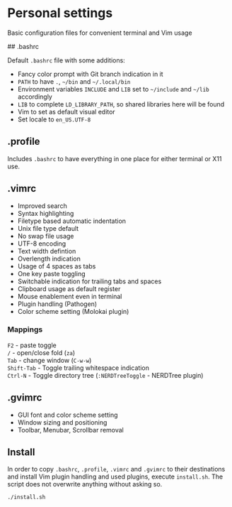 # Personal settings

Basic configuration files for convenient terminal and Vim usage

## .bashrc

Default `.bashrc` file with some additions:

- Fancy color prompt with Git branch indication in it
- `PATH` to have `.`, `~/bin` and `~/.local/bin`
- Environment variables `INCLUDE` and `LIB` set to `~/include` and `~/lib`
  accordingly
- `LIB` to complete `LD_LIBRARY_PATH`, so shared libraries here will be found
- Vim to set as default visual editor
- Set locale to `en_US.UTF-8`

## .profile

Includes `.bashrc` to have everything in one place for either terminal or X11
use.


## .vimrc

- Improved search
- Syntax highlighting
- Filetype based automatic indentation
- Unix file type default
- No swap file usage
- UTF-8 encoding
- Text width defintion
- Overlength indication
- Usage of 4 spaces as tabs
- One key paste toggling
- Switchable indication for trailing tabs and spaces
- Clipboard usage as default register
- Mouse enablement even in terminal
- Plugin handling (Pathogen)
- Color scheme setting (Molokai plugin)

### Mappings

`F2` - paste toggle  
`/` - open/close fold (`za`)  
`Tab` - change window (`C-w-w`)  
`Shift-Tab` - Toggle trailing whitespace indication  
`Ctrl-N` - Toggle directory tree (`:NERDTreeToggle` - NERDTree plugin)

## .gvimrc

- GUI font and color scheme setting
- Window sizing and positioning
- Toolbar, Menubar, Scrollbar removal


## Install

In order to copy `.bashrc`, `.profile`, `.vimrc` and `.gvimrc`
to their destinations and install Vim plugin handling and used plugins, execute
`install.sh`. The script does not overwrite anything without asking so.

```bash
./install.sh
```
